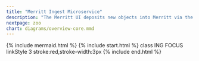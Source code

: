 ```yaml
---
title: "Merritt Ingest Microservice"
description: "The Merritt UI deposits new objects into Merritt via the Ingest Microservice"
nextpage: zoo
chart: diagrams/overview-core.mmd
---
```

{% include mermaid.html %}
{% include start.html %}
  class ING FOCUS
  linkStyle 3 stroke:red,stroke-width:3px
{% include end.html %}
